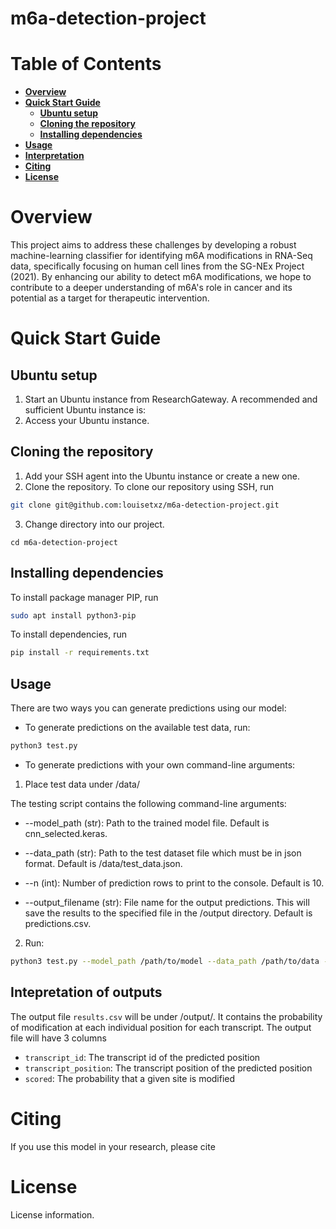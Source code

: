 # m6a-detection-project

# Table of Contents
- **[Overview](#overview)**<br>
- **[Quick Start Guide](#quick-start-guide)**<br>
    - **[Ubuntu setup](#ubuntu-setup)**<br>
    - **[Cloning the repository](#cloning-the-repository)**<br>
    - **[Installing dependencies](#installing-dependencies)**<br>
- **[Usage](#usage)**<br>
- **[Interpretation](#interpretation)**<br>
- **[Citing](#citing)**<br>
- **[License](#license)**<br>

# Overview
This project aims to address these challenges by developing a robust machine-learning classifier for identifying m6A modifications in RNA-Seq data, specifically focusing on human cell lines from the SG-NEx Project (2021). By enhancing our ability to detect m6A modifications, we hope to contribute to a deeper understanding of m6A's role in cancer and its potential as a target for therapeutic intervention.

# Quick Start Guide

## Ubuntu setup
1. Start an Ubuntu instance from ResearchGateway. A recommended and sufficient Ubuntu instance is:
2. Access your Ubuntu instance.

## Cloning the repository
1. Add your SSH agent into the Ubuntu instance or create a new one.
2. Clone the repository. To clone our repository using SSH, run
```bash
git clone git@github.com:louisetxz/m6a-detection-project.git
```
3. Change directory into our project.
```
cd m6a-detection-project
```

## Installing dependencies
To install package manager PIP, run
```bash
sudo apt install python3-pip
```
To install dependencies, run
```bash
pip install -r requirements.txt
```

## Usage
There are two ways you can generate predictions using our model:

- To generate predictions on the available test data, run:
```bash
python3 test.py
```

- To generate predictions with your own command-line arguments:
1. Place test data under /data/ 

The testing script contains the following command-line arguments:
* --model_path (str): Path to the trained model file. Default is cnn_selected.keras.

* --data_path (str): Path to the test dataset file which must be in json format. Default is /data/test_data.json.

* --n (int): Number of prediction rows to print to the console. Default is 10.

* --output_filename (str): File name for the output predictions. This will save the results to the specified file in the /output directory. Default is predictions.csv.

2. Run:
```bash
python3 test.py --model_path /path/to/model --data_path /path/to/data --n 5 --output_filename model_output_datetime.csv
```

## Intepretation of outputs
The output file `results.csv` will be under /output/. It contains the probability of modification at each individual position for each transcript. The output file will have 3 columns

* ``transcript_id``: The transcript id of the predicted position
* ``transcript_position``: The transcript position of the predicted position
* ``scored``: The probability that a given site is modified

# Citing
If you use this model in your research, please cite 

# License
License information.